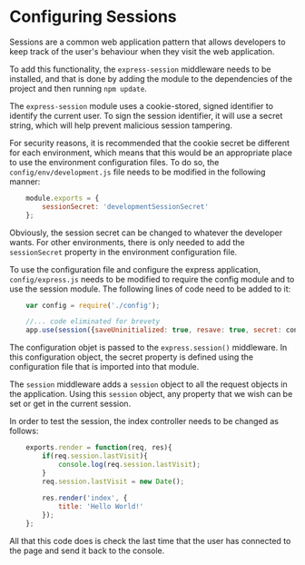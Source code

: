 # Configuring Sessions

Sessions are a common web application pattern that allows developers to keep track of the user's behaviour when they visit the web application.

To add this functionality, the `express-session` middleware needs to be installed, and that is done by adding the module to the dependencies of the project and then running `npm update`.

The `express-session` module uses a cookie-stored, signed identifier to identify the current user. To sign the session identifier, it will use a secret string, which will help prevent malicious session tampering.

For security reasons, it is recommended that the cookie secret be different for each environment, which means that this would be an appropriate place to use the environment configuration files. To do so, the `config/env/development.js` file needs to be modified in the following manner:
```javascript
    module.exports = {
        sessionSecret: 'developmentSessionSecret'
    };
```
Obviously, the session secret can be changed to whatever the developer wants. For other environments, there is only needed to add the `sessionSecret` property in the environment configuration file.

To use the configuration file and configure the express application, `config/express.js` needs to be modified to require the config module and to use the session module. The following lines of code need to be added to it:
```javascript
    var config = require('./config');

    //... code eliminated for brevety
    app.use(session({saveUninitialized: true, resave: true, secret: config.sessionSecret}));
```

The configuration objet is passed to the `express.session()` middleware. In this configuration object, the secret property is defined using the configuration file that is imported into that module.

The `session` middleware adds a `session` object to all the request objects in the application. Using this `session` object, any property that we wish can be set or get in the current session.

In order to test the session, the index controller needs to be changed as follows:
```javascript
    exports.render = function(req, res){
        if(req.session.lastVisit){
            console.log(req.session.lastVisit);
        }
        req.session.lastVisit = new Date();
        
        res.render('index', {
            title: 'Hello World!'
        });
    };
```
All that this code does is check the last time that the user has connected to the page and send it back to the console.